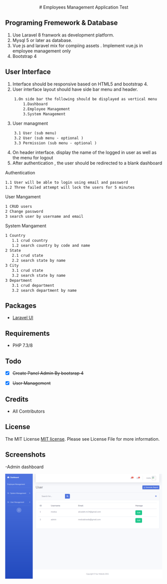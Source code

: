 <p align="center">
    # Employees Management Application Test
</p>

## Programing Fremework & Database
1. Use Laravel 8 franwork as development platform.
2. Mysql 5 or later as database.
3. Vue js and laravel mix for compiing assets . Implement vue.js in employee management only
4. Bootstrap 4

## User Interface
1. Interface should be responsive based on HTML5 and bootstrap 4.
2. User interface layout should have side bar menu and header.
```
    1.On side bar the following should be displayed as vertical menu
        1.Dashboard
        2.Employee Management
        3.System Management
```
3. User managment 
```
    3.1 User (sub menu)
    3.2 User (sub menu - optional )
    3.3 Permission (sub menu - optional )
```
4. On header interface. display the name of the logged in user as well as the menu for logout
5. After authentication , the user should be redirected to a blank dashboard

Authentication
 ```
 1.1 User will be able to login using email and password
 1.2 Three failed attempt will lock the users for 5 minutes
 
 ```
User Mangament 
 ```
 1 CRUD users
 2 Change password
 3 search user by username and email
 ```
System  Mangament 
 ```
 1 Country
    1.1 crud country
    1.2 search country by code and name
 2 State
    2.1 crud state
    2.2 search state by name
 3 City
    3.1 crud state
    3.2 search state by name
 3 Department
    3.1 crud department
    3.2 search department by name
 
 ```

## Packages
- [Laravel UI](https://github.com/laravel/ui)

## Requirements
- PHP 7.3/8



## Todo
- [x] ~~Create Panel Admin By bootsrap 4~~
- [x] ~~User Management~~


## Credits
- All Contributors

## License
The MIT License [MIT license](https://opensource.org/licenses/MIT). Please see License File for more information.

## Screenshots
-Admin dashboard

![screenshot 1](art/admin.png)



